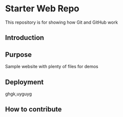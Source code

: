 # Starter Web Repo


This repository is for showing how Git and GitHub work
## Introduction



## Purpose

Sample website with plenty of files for demos

## Deployment
ghgk,uyguyg


## How to contribute